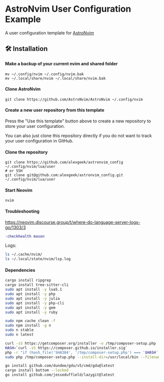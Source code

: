 # AstroNvim User Configuration Example

A user configuration template for [AstroNvim](https://github.com/AstroNvim/AstroNvim)

## 🛠️ Installation

#### Make a backup of your current nvim and shared folder

```shell
mv ~/.config/nvim ~/.config/nvim.bak
mv ~/.local/share/nvim ~/.local/share/nvim.bak
```

#### Clone AstroNvim

```shell
git clone https://github.com/AstroNvim/AstroNvim ~/.config/nvim
```

#### Create a new user repository from this template

Press the "Use this template" button above to create a new repository to store your user configuration.

You can also just clone this repository directly if you do not want to track your user configuration in GitHub.

#### Clone the repository

```shell
git clone https://github.com/alexgeek/astronvim_config ~/.config/nvim/lua/user
# or SSH
git clone git@github.com:alexgeek/astronvim_config.git ~/.config/nvim/lua/user
```

#### Start Neovim

```shell
nvim
```


#### Troubleshooting

https://neovim.discourse.group/t/where-do-language-server-logs-go/1303/3

```lua
:checkhealth mason
```

Logs:
```sh
ls ~/.cache/nvim/
ls ~/.local/state/nvim/lsp.log
```

#### Dependencies

```sh
cargo install ripgrep
cargo install tree-sitter-cli
sudo apt install -y lua5.1
sudo apt install -y php
sudo apt install -y julia
sudo apt install -y php-cli
sudo apt install -y gem
sudo apt install -y ruby

sudo npm cache clean -f
sudo npm install -g n
sudo n stable
sudo n latest

curl -sS https://getcomposer.org/installer -o /tmp/composer-setup.php
HASH=`curl -sS https://composer.github.io/installer.sig`
php -r "if (hash_file('SHA384', '/tmp/composer-setup.php') === '$HASH') { echo 'Installer verified'; } else { echo 'Installer corrupt'; unlink('composer-setup.php'); } echo PHP_EOL;"
sudo php /tmp/composer-setup.php --install-dir=/usr/local/bin --filename=composer

go install github.com/dundee/gdu/v5/cmd/gdu@latest
cargo install bottom --locked
go install github.com/jesseduffield/lazygit@latest

```
